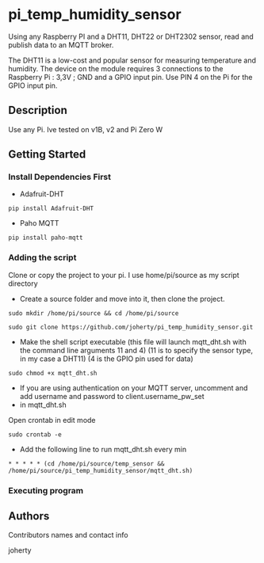 # pi_temp_humidity_sensor
Using any Raspberry PI and a DHT11, DHT22 or DHT2302 sensor, read and publish data to an MQTT broker.

The DHT11 is a low-cost and popular sensor for measuring temperature and humidity. The device on the module requires 3 connections to the Raspberry Pi : 3,3V ; GND and a GPIO input pin.
Use PIN 4 on the Pi for the GPIO input pin.


## Description

Use any Pi. Ive tested on v1B, v2 and Pi Zero W 

## Getting Started

### Install Dependencies First

* Adafruit-DHT
```
pip install Adafruit-DHT
```
* Paho MQTT
```
pip install paho-mqtt
```

### Adding the script

Clone or copy the project to your pi. I use home/pi/source as my script directory
* Create a source folder and move into it, then clone the project.
```
sudo mkdir /home/pi/source && cd /home/pi/source
```
```
sudo git clone https://github.com/joherty/pi_temp_humidity_sensor.git
```
* Make the shell script executable (this file will launch mqtt_dht.sh with the command line arguments 11 and 4)
(11 is to specify the sensor type, in my case a DHT11)
(4 is the GPIO pin used for data)
```
sudo chmod +x mqtt_dht.sh
```
* If you are using authentication on your MQTT server, uncomment and add username and password to client.username_pw_set
* in mqtt_dht.sh

Open crontab in edit mode
```
sudo crontab -e
```
* Add the following line to run mqtt_dht.sh every min
```
* * * * * (cd /home/pi/source/temp_sensor && /home/pi/source/pi_temp_humidity_sensor/mqtt_dht.sh)
```

### Executing program



## Authors

Contributors names and contact info

joherty

